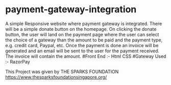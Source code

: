 # payment-gateway-integration
A simple Responsive website where payment gateway is integrated.
There will be a simple donate button on the homepage. On clicking the donate button, the user will land on the payment page where the user can select the choice of a gateway than the amount to be paid and the payment type, e.g. credit card, Paypal, etc.
Once the payment is done an invoice will be generated and an email will be sent to the user for the payment received. The invoice will contain the amount.
#Front End :-
    Html
    CSS
#Gateway Used :-
RazorPay

This Project was given by THE SPARKS FOUNDATION
https://www.thesparksfoundationsingapore.org/
